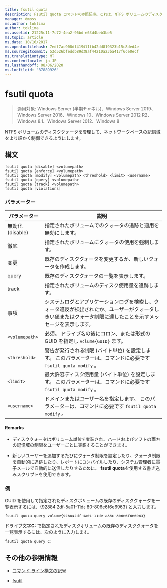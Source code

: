 ```yaml
---
title: fsutil quota
description: Fsutil quota コマンドの参照記事。これは、NTFS ボリュームのディスククォータを管理して、ネットワークベースの記憶域をより細かく制御できるようにします。
manager: dmoss
ms.author: toklima
author: toklima
ms.assetid: 21225c11-7c72-4ea2-96bd-e63d4beb3be5
ms.topic: article
ms.date: 10/16/2017
ms.openlocfilehash: 7edf7ac908df419611fb42dd819323b15c8ded4e
ms.sourcegitcommit: 53d526bfeddb89d28af44210a23ba417f6ce0ecf
ms.translationtype: MT
ms.contentlocale: ja-JP
ms.lasthandoff: 08/06/2020
ms.locfileid: "87889926"
---
```

# <a name="fsutil-quota"></a>fsutil quota

> 適用対象: Windows Server (半期チャネル)、Windows Server 2019、Windows Server 2016、Windows 10、Windows Server 2012 R2、Windows 8.1、Windows Server 2012、Windows 8

NTFS ボリュームのディスククォータを管理して、ネットワークベースの記憶域をより細かく制御できるようにします。

## <a name="syntax"></a>構文

```
fsutil quota [disable] <volumepath>
fsutil quota [enforce] <volumepath>
fsutil quota [modify] <volumepath> <threshold> <limit> <username>
fsutil quota [query] <volumepath>
fsutil quota [track] <volumepath>
fsutil quota [violations]
```

### <a name="parameters"></a>パラメーター

| パラメーター | 説明 |
| --------- | ----------- |
| 無効化 (disable) | 指定されたボリュームでのクォータの追跡と適用を無効にします。 |
| 徹底 | 指定されたボリュームにクォータの使用を強制します。 |
| 変更 | 既存のディスククォータを変更するか、新しいクォータを作成します。 |
| query | 既存のディスククォータの一覧を表示します。 |
| track | 指定されたボリュームのディスク使用量を追跡します。 |
| 事項 | システムログとアプリケーションログを検索し、クォータ違反が検出されたか、ユーザーがクォータしきい値またはクォータ制限に達したことを示すメッセージを表示します。 |
| `<volumepath>` | 必須。 ドライブ名の後にコロン、または形式の GUID を指定し `volume{GUID}` ます。 |
| `<threshold>`  | 警告が発行される制限 (バイト単位) を設定します。 このパラメーターは、コマンドに必要です `fsutil quota modify` 。 |
| `<limit>` | 最大許容ディスク使用量 (バイト単位) を設定します。 このパラメーターは、コマンドに必要です `fsutil quota modify` 。 |
| `<username>` | ドメインまたはユーザー名を指定します。 このパラメーターは、コマンドに必要です `fsutil quota modify` 。 |

#### <a name="remarks"></a>Remarks

- ディスククォータはボリューム単位で実装され、ハードおよびソフトの両方の記憶域の制限をユーザーごとに実装することができます。

- 新しいユーザーを追加するたびにクォータ制限を設定したり、クォータ制限を自動的に追跡したり、レポートにコンパイルしたり、システム管理者に電子メールで自動的に送信したりするために、 **fsutil quota**を使用する書き込みスクリプトを使用できます。

### <a name="examples"></a>例

GUID を使用して指定されたディスクボリュームの既存のディスククォータを一覧表示するには、{92884 2df-5a01-11de 80-806e6f6e6963} と入力します。

```
fsutil quota query volume{928842df-5a01-11de-a85c-806e6f6e6963}
```

ドライブ文字**C:** で指定されたディスクボリュームの既存のディスククォータを一覧表示するには、次のように入力します。

```
fsutil quota query C:
```

## <a name="additional-references"></a>その他の参照情報

- [コマンド ライン構文の記号](command-line-syntax-key.md)

- [fsutil](fsutil.md)
